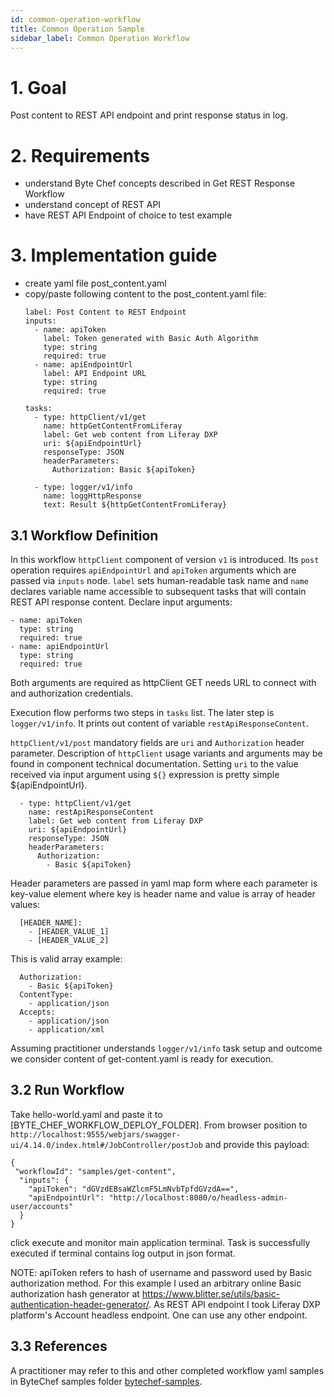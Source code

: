 ```yaml
---
id: common-operation-workflow
title: Common Operation Sample
sidebar_label: Common Operation Workflow
---
```


# 1. Goal

Post content to REST API endpoint and print response status in log.

# 2. Requirements
- understand Byte Chef concepts described in Get REST Response Workflow
- understand concept of REST API
- have REST API Endpoint of choice to test example

# 3. Implementation guide

- create yaml file post_content.yaml
- copy/paste following content to the post_content.yaml file:
  ```
  label: Post Content to REST Endpoint
  inputs:
    - name: apiToken
      label: Token generated with Basic Auth Algorithm
      type: string
      required: true
    - name: apiEndpointUrl
      label: API Endpoint URL
      type: string
      required: true

  tasks:
    - type: httpClient/v1/get
      name: httpGetContentFromLiferay
      label: Get web content from Liferay DXP
      uri: ${apiEndpointUrl}
      responseType: JSON
      headerParameters:
        Authorization: Basic ${apiToken}

    - type: logger/v1/info
      name: loggHttpResponse
      text: Result ${httpGetContentFromLiferay}
  ```
## 3.1 Workflow Definition 
In this workflow `httpClient` component of version `v1` is introduced. Its `post` operation requires `apiEndpointUrl` and `apiToken` arguments which are passed via `inputs` node. `label` sets human-readable task name and `name` declares variable name accessible to subsequent tasks that will contain REST API response content.
Declare input arguments:
````
- name: apiToken
  type: string
  required: true
- name: apiEndpointUrl
  type: string
  required: true
````
Both arguments are required as httpClient GET needs URL to connect with and authorization credentials.

Execution flow performs two steps in `tasks` list. The later step is `logger/v1/info`. It prints out content of variable `restApiResponseContent`.

`httpClient/v1/post` mandatory fields are `uri` and `Authorization` header parameter. Description of `httpClient` usage variants and arguments may be found in component technical documentation. Setting `uri` to the value received via input argument using `${}` expression is pretty simple ${apiEndpointUrl}.   
````
  - type: httpClient/v1/get
    name: restApiResponseContent
    label: Get web content from Liferay DXP
    uri: ${apiEndpointUrl}
    responseType: JSON
    headerParameters:
      Authorization:
        - Basic ${apiToken}
```` 
Header parameters are passed in yaml map form where each parameter is key-value element where key is header name and value is array of header values:
````
  [HEADER_NAME]:
    - [HEADER_VALUE_1]
    - [HEADER_VALUE_2]
````
This is valid array example:
````
  Authorization:
    - Basic ${apiToken}
  ContentType:
    - application/json
  Accepts:
    - application/json
    - application/xml
````
Assuming practitioner understands `logger/v1/info` task setup and outcome we consider content of get-content.yaml is ready for execution.
## 3.2 Run Workflow
Take hello-world.yaml and paste it to [BYTE_CHEF_WORKFLOW_DEPLOY_FOLDER]. From browser position to `http://localhost:9555/webjars/swagger-ui/4.14.0/index.html#/JobController/postJob` and provide this payload:

````
{
 "workflowId": "samples/get-content",
  "inputs": {
    "apiToken": "dGVzdEBsaWZlcmF5LmNvbTpfdGVzdA==",
    "apiEndpointUrl": "http://localhost:8080/o/headless-admin-user/accounts"
  }
}
````
click execute and monitor main application terminal. Task is successfully executed if terminal contains log output in json format.

NOTE: apiToken refers to hash of username and password used by Basic authorization method. For this example I used an arbitrary online Basic authorization hash generator at https://www.blitter.se/utils/basic-authentication-header-generator/. As REST API endpoint I took Liferay DXP platform's Account headless endpoint. One can use any other endpoint.

## 3.3 References
A practitioner may refer to this and other completed workflow yaml samples in ByteChef samples folder [bytechef-samples](https://github.com/bytechefhq/bytechef/tree/master/server/apps/server-app/src/main/resources/workflows/samples/get-rest-response-workflow.yaml).

